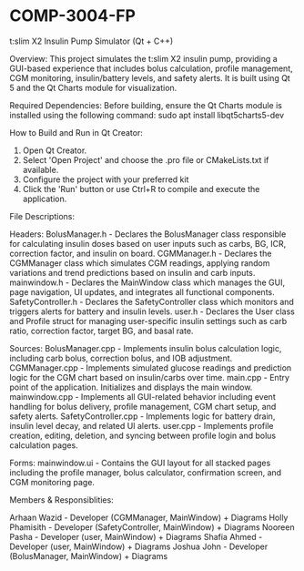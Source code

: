 # COMP-3004-FP

t:slim X2 Insulin Pump Simulator (Qt + C++)

Overview:
This project simulates the t:slim X2 insulin pump, providing a GUI-based experience that includes bolus calculation, profile management, CGM monitoring, insulin/battery levels, and safety alerts. It is built using Qt 5 and the Qt Charts module for visualization.

Required Dependencies:
Before building, ensure the Qt Charts module is installed using the following command:
sudo apt install libqt5charts5-dev

How to Build and Run in Qt Creator:
1. Open Qt Creator.
2. Select 'Open Project' and choose the .pro file or CMakeLists.txt if available.
3. Configure the project with your preferred kit
4. Click the 'Run' button or use Ctrl+R to compile and execute the application.

File Descriptions:

Headers:
BolusManager.h - Declares the BolusManager class responsible for calculating insulin doses based on user inputs such as carbs, BG, ICR, correction factor, and insulin on board.
CGMManager.h - Declares the CGMManager class which simulates CGM readings, applying random variations and trend predictions based on insulin and carb inputs.
mainwindow.h - Declares the MainWindow class which manages the GUI, page navigation, UI updates, and integrates all functional components.
SafetyController.h - Declares the SafetyController class which monitors and triggers alerts for battery and insulin levels.
user.h - Declares the User class and Profile struct for managing user-specific insulin settings such as carb ratio, correction factor, target BG, and basal rate.

Sources:
BolusManager.cpp - Implements insulin bolus calculation logic, including carb bolus, correction bolus, and IOB adjustment.
CGMManager.cpp - Implements simulated glucose readings and prediction logic for the CGM chart based on insulin/carbs over time.
main.cpp - Entry point of the application. Initializes and displays the main window.
mainwindow.cpp - Implements all GUI-related behavior including event handling for bolus delivery, profile management, CGM chart setup, and safety alerts.
SafetyController.cpp - Implements logic for battery drain, insulin level decay, and related UI alerts.
user.cpp - Implements profile creation, editing, deletion, and syncing between profile login and bolus calculation pages.

Forms:
mainwindow.ui - Contains the GUI layout for all stacked pages including the profile manager, bolus calculator, confirmation screen, and CGM monitoring page.

Members & Responsiblities:

Arhaan Wazid - Developer (CGMManager, MainWindow) + Diagrams
Holly Phamisith - Developer (SafetyController, MainWindow) + Diagrams
Nooreen Pasha - Developer (user, MainWindow) + Diagrams
Shafia Ahmed - Developer (user, MainWindow) + Diagrams
Joshua John - Developer (BolusManager, MainWindow) + Diagrams
